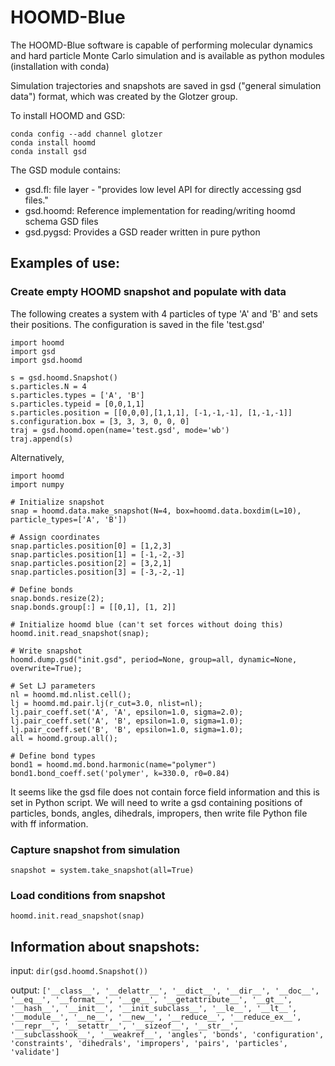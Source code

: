 # HOOMD-Blue

The HOOMD-Blue software is capable of performing molecular dynamics and hard particle Monte Carlo simulation and is
available as python modules (installation with conda)

Simulation trajectories and snapshots are saved in gsd ("general simulation data") format, which was created by the 
Glotzer group.

To install HOOMD and GSD:

```
conda config --add channel glotzer
conda install hoomd
conda install gsd
```

The GSD module contains:
* gsd.fl: file layer - "provides low level API for directly accessing gsd files."
* gsd.hoomd: Reference implementation for reading/writing hoomd schema GSD files
* gsd.pygsd: Provides a GSD reader written in pure python

## Examples of use:

### Create empty HOOMD snapshot and populate with data

The following creates a system with 4 particles of type 'A' and 'B' and sets their positions. The configuration is saved
in the file 'test.gsd'
```
import hoomd  
import gsd
import gsd.hoomd

s = gsd.hoomd.Snapshot()  
s.particles.N = 4  
s.particles.types = ['A', 'B']  
s.particles.typeid = [0,0,1,1]  
s.particles.position = [[0,0,0],[1,1,1], [-1,-1,-1], [1,-1,-1]]  
s.configuration.box = [3, 3, 3, 0, 0, 0] 
traj = gsd.hoomd.open(name='test.gsd', mode='wb')
traj.append(s)
```

Alternatively,

```
import hoomd
import numpy

# Initialize snapshot
snap = hoomd.data.make_snapshot(N=4, box=hoomd.data.boxdim(L=10), particle_types=['A', 'B'])

# Assign coordinates
snap.particles.position[0] = [1,2,3]
snap.particles.position[1] = [-1,-2,-3]
snap.particles.position[2] = [3,2,1]
snap.particles.position[3] = [-3,-2,-1]

# Define bonds
snap.bonds.resize(2);
snap.bonds.group[:] = [[0,1], [1, 2]]

# Initialize hoomd blue (can't set forces without doing this)
hoomd.init.read_snapshot(snap);

# Write snapshot
hoomd.dump.gsd("init.gsd", period=None, group=all, dynamic=None, overwrite=True);

# Set LJ parameters
nl = hoomd.md.nlist.cell();
lj = hoomd.md.pair.lj(r_cut=3.0, nlist=nl);
lj.pair_coeff.set('A', 'A', epsilon=1.0, sigma=2.0);
lj.pair_coeff.set('A', 'B', epsilon=1.0, sigma=1.0);
lj.pair_coeff.set('B', 'B', epsilon=1.0, sigma=1.0);
all = hoomd.group.all();

# Define bond types
bond1 = hoomd.md.bond.harmonic(name="polymer")
bond1.bond_coeff.set('polymer', k=330.0, r0=0.84)
```

It seems like the gsd file does not contain force field information and this is set in Python script.
We will need to write a gsd containing positions of particles, bonds, angles, dihedrals, impropers, then write file
Python file with ff information.

### Capture snapshot from simulation
`snapshot = system.take_snapshot(all=True)`

### Load conditions from snapshot
`hoomd.init.read_snapshot(snap)`


## Information about snapshots:  
input: `dir(gsd.hoomd.Snapshot())`  

output: ```['__class__',
 '__delattr__',
 '__dict__',
 '__dir__',
 '__doc__',
 '__eq__',
 '__format__',
 '__ge__',
 '__getattribute__',
 '__gt__',
 '__hash__',
 '__init__',
 '__init_subclass__',
 '__le__',
 '__lt__',
 '__module__',
 '__ne__',
 '__new__',
 '__reduce__',
 '__reduce_ex__',
 '__repr__',
 '__setattr__',
 '__sizeof__',
 '__str__',
 '__subclasshook__',
 '__weakref__',
 'angles',
 'bonds',
 'configuration',
 'constraints',
 'dihedrals',
 'impropers',
 'pairs',
 'particles',
 'validate']```

